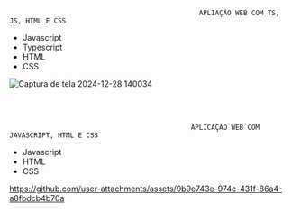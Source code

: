                                                    APLIAÇÃO WEB COM TS, JS, HTML E CSS 

- Javascript
- Typescript
- HTML
- CSS


![Captura de tela 2024-12-28 140034](https://github.com/user-attachments/assets/b35ff9ef-6762-45e3-89ad-9a995ae3ec32)




<br><br>



                                                 APLICAÇÃO WEB COM JAVASCRIPT, HTML E CSS  

                                                 
- Javascript
- HTML
- CSS



https://github.com/user-attachments/assets/9b9e743e-974c-431f-86a4-a8fbdcb4b70a





                                                              
